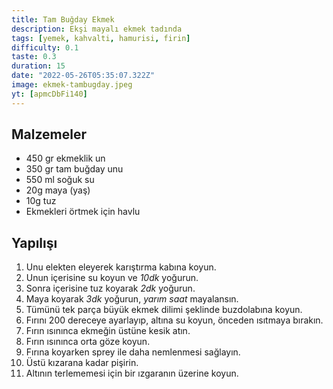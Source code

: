 ```yaml
---
title: Tam Buğday Ekmek
description: Ekşi mayalı ekmek tadında
tags: [yemek, kahvalti, hamurisi, firin]
difficulty: 0.1
taste: 0.3
duration: 15
date: "2022-05-26T05:35:07.322Z"
image: ekmek-tambugday.jpeg
yt: [apmcDbFi140]
---
```


## Malzemeler

- 450 gr ekmeklik un
- 350 gr tam buğday unu
- 550 ml soğuk su
- 20g maya (yaş)
- 10g tuz
- Ekmekleri örtmek için havlu

## Yapılışı

1. Unu elekten eleyerek karıştırma kabına koyun.
1. Unun içerisine su koyun ve _10dk_ yoğurun.
1. Sonra içerisine tuz koyarak _2dk_ yoğurun.
1. Maya koyarak _3dk_ yoğurun, _yarım saat_ mayalansın.
1. Tümünü tek parça büyük ekmek dilimi şeklinde buzdolabına koyun. 
1. Fırını 200 dereceye ayarlayıp, altına su koyun, önceden ısıtmaya bırakın.
1. Fırın ısınınca ekmeğin üstüne kesik atın.
1. Fırın ısınınca orta göze koyun.
1. Fırına koyarken sprey ile daha nemlenmesi sağlayın.
1. Üstü kızarana kadar pişirin.
1. Altının terlememesi için bir ızgaranın üzerine koyun.

